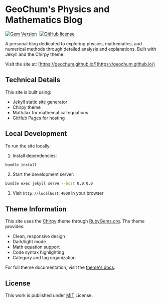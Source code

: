 # GeoChum's Physics and Mathematics Blog

[![Gem Version](https://img.shields.io/gem/v/jekyll-theme-chirpy)][gem]&nbsp;
[![GitHub license](https://img.shields.io/github/license/cotes2020/chirpy-starter.svg?color=blue)][mit]

A personal blog dedicated to exploring physics, mathematics, and numerical methods through detailed analysis and explanations. Built with Jekyll and the Chirpy theme.

Visit the site at: [https://geochum.github.io/](https://geochum.github.io/)

## Technical Details

This site is built using:
- Jekyll static site generator
- Chirpy theme
- MathJax for mathematical equations
- GitHub Pages for hosting

## Local Development

To run the site locally:

1. Install dependencies:
```bash
bundle install
```

2. Start the development server:
```bash
bundle exec jekyll serve --host 0.0.0.0
```

3. Visit `http://localhost:4000` in your browser

## Theme Information

This site uses the [Chirpy][chirpy] theme through [RubyGems.org][gem]. The theme provides:
- Clean, responsive design
- Dark/light mode
- Math equation support
- Code syntax highlighting
- Category and tag organization

For full theme documentation, visit the [theme's docs](https://github.com/cotes2020/jekyll-theme-chirpy/wiki).

## License

This work is published under [MIT][mit] License.

[gem]: https://rubygems.org/gems/jekyll-theme-chirpy
[chirpy]: https://github.com/cotes2020/jekyll-theme-chirpy/
[CD]: https://en.wikipedia.org/wiki/Continuous_deployment
[mit]: https://github.com/cotes2020/chirpy-starter/blob/master/LICENSE
